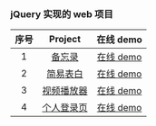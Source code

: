 ### jQuery 实现的 web 项目


| 序号 |                                            Project                                            |                                在线 demo                                 |
| :--: | :-------------------------------------------------------------------------------------------: | :----------------------------------------------------------------------: |
|  1   | [备忘录](https://github.com/eveningwater/my-web-projects/tree/master/jQuery/1/) | [在线 demo](https://www.eveningwater.com/my-web-projects/jQuery/1/) |
|  2   | [简易表白](https://github.com/eveningwater/my-web-projects/tree/master/jQuery/2/) | [在线 demo](https://www.eveningwater.com/my-web-projects/jQuery/2/) |
|  3   | [视频播放器](https://github.com/eveningwater/my-web-projects/tree/master/jQuery/3/) | [在线 demo](https://www.eveningwater.com/my-web-projects/jQuery/3/) |
|  4   | [个人登录页](https://github.com/eveningwater/my-web-projects/tree/master/jQuery/4/) | [在线 demo](https://www.eveningwater.com/my-web-projects/jQuery/4/) |